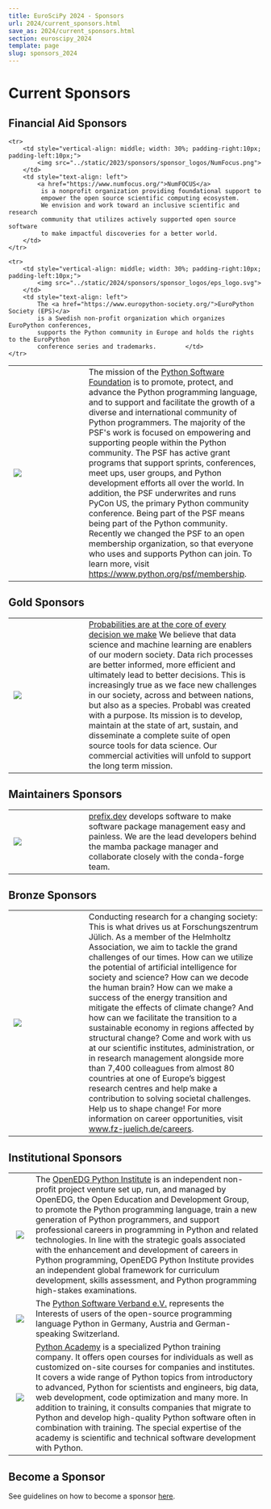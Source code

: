 ```yaml
---
title: EuroSciPy 2024 - Sponsors
url: 2024/current_sponsors.html
save_as: 2024/current_sponsors.html
section: euroscipy_2024
template: page
slug: sponsors_2024
---
```


# Current Sponsors


## Financial Aid Sponsors

<table style="table-layout:fixed">

   <tr>
        <td style="vertical-align: middle; width: 30%; padding-right:10px; padding-left:10px;">
            <img src="../static/2024/sponsors/sponsor_logos/psf_logo.svg">
        </td>
        <td style="text-align: left">
            The mission of the
             <a href="https://www.python.org/">Python Software Foundation</a>
            is to promote, protect, and advance the Python programming language,
            and to support and facilitate the growth of a diverse and international
            community of Python programmers.
            The majority of the PSF's work is focused on empowering and supporting
            people within the Python community. The PSF has active grant programs
            that support sprints, conferences, meet ups, user groups, and Python
            development efforts all over the world.
            In addition, the PSF underwrites and runs PyCon US,
            the primary Python community conference.
            Being part of the PSF means being part of the Python community.
            Recently we changed the PSF to an open membership organization,
            so that everyone who uses and supports Python can join.
            To learn more, visit
            <a href="https://www.python.org/psf/membership">https://www.python.org/psf/membership</a>.
    </tr>

    <tr>
        <td style="vertical-align: middle; width: 30%; padding-right:10px; padding-left:10px;">
            <img src="../static/2023/sponsors/sponsor_logos/NumFocus.png">
        </td>
        <td style="text-align: left">
            <a href="https://www.numfocus.org/">NumFOCUS</a>
             is a nonprofit organization providing foundational support to
             empower the open source scientific computing ecosystem.
             We envision and work toward an inclusive scientific and research
             community that utilizes actively supported open source software
             to make impactful discoveries for a better world.
        </td>
    </tr>

    <tr>
        <td style="vertical-align: middle; width: 30%; padding-right:10px; padding-left:10px;">
            <img src="../static/2024/sponsors/sponsor_logos/eps_logo.svg">
        </td>
        <td style="text-align: left">
            The <a href="https://www.europython-society.org/">EuroPython Society (EPS)</a>
            is a Swedish non-profit organization which organizes EuroPython conferences,
            supports the Python community in Europe and holds the rights to the EuroPython
            conference series and trademarks.        </td>
    </tr>

</table>


## Gold Sponsors

<table style="table-layout:fixed">
    <tr>
        <td style="vertical-align: middle; width: 30%; padding-right:10px; padding-left:10px;">
            <img src="../static/2024/sponsors/sponsor_logos/probabl.png">
        </td>
        <td style="text-align: left">
            <a href="https://probabl.ai">Probabilities are at the core of every decision we make</a>
            We believe that data science and machine learning are enablers of
            our modern society.
            Data rich processes are better informed, more efficient and
            ultimately lead to better decisions. This is increasingly true as
            we face new challenges in our society, across and between nations,
            but also as a species.
            Probabl was created with a purpose.
            Its mission is to develop, maintain at the state of art, sustain,
            and disseminate a complete suite of open source tools for data
            science.
            Our commercial activities will unfold to support the long term
            mission.
          </td>
    </tr>
</table>


## Maintainers Sponsors

<table style="table-layout:fixed">
    <tr>
        <td style="vertical-align: middle; width: 30%; padding-right:10px; padding-left:10px;">
            <img src="../static/2024/sponsors/sponsor_logos/prefix.svg">
        </td>
        <td style="text-align: left">
            <a href="https://prefix.dev/">prefix.dev</a>
            develops software to make software package management easy and painless.
            We are the lead developers behind the mamba package manager and collaborate
            closely with the conda-forge team.
        </td>
    </tr>
</table>

## Bronze Sponsors

<table style="table-layout:fixed">
    <tr>
        <td style="vertical-align: middle; width: 30%; padding-right:10px; padding-left:10px;">
            <img src="../static/2024/sponsors/sponsor_logos/fz_juelich.jpg">
        </td>
        <td style="text-align: left">
        Conducting research for a changing society:
        This is what drives us at Forschungszentrum Jülich.
         As a member of the Helmholtz Association, we aim to tackle the grand
         challenges of our times.
         How can we utilize the potential of artificial intelligence for
         society and science?
         How can we decode the human brain? How can we make a success of the
         energy transition and mitigate the effects of climate change?
         And how can we facilitate the transition to a sustainable economy in
         regions affected by structural change?
         Come and work with us at our scientific institutes, administration,
         or in research management alongside more than 7,400 colleagues from
         almost 80 countries at one of Europe’s biggest research centres and
         help make a contribution to solving societal challenges.
         Help us to shape change!
         For more information on career opportunities, visit
         <a href="www.fz-juelich.de/careers">www.fz-juelich.de/careers</a>.
          </td>
    </tr>
</table>


## Institutional Sponsors

<table style="table-layout:fixed">
<tr>
    <td style="vertical-align: middle;">
        <img style="padding: 0px 7px 0px 7px;"
             src="../static/2024/sponsors/sponsor_logos/python-institute-mono-dark.png">
    </td>
    <td style="text-align: left">
        The <a href="https://pythoninstitute.org/">OpenEDG Python Institute</a>
 is an independent non-profit project venture set up, run, and managed by OpenEDG,
the Open Education and Development Group, to promote the Python programming language,
train a new generation of Python programmers, and support professional careers in
programming in Python and related technologies. In line with the strategic goals
associated with the enhancement and development of careers in Python programming,
OpenEDG Python Institute provides an independent global framework for curriculum
development, skills assessment, and Python programming high-stakes examinations.
</td>
    </tr>
<tr>
    <tr>
    <td style="vertical-align: middle;">
        <img style="padding: 0px 7px 0px 7px;"
             src="../static/2024/sponsors/sponsor_logos/python_software_verband.png">
    </td>
    <td style="text-align: left">
        The <a href="https://python-verband.org/">Python Software Verband e.V.</a>
represents the Interests of users of the open-source programming language Python
in Germany, Austria and German-speaking Switzerland.</td>
    </tr>
<tr>
    <td style="vertical-align: middle;">
        <img style="padding: 0px 7px 0px 7px;"
         src="../static/2024/sponsors/sponsor_logos/python_academy.png">
    </td>
    <td style="text-align: left">
        <a href="https://www.python-academy.com/">Python Academy</a>
        is a specialized Python training company. It offers open
courses for individuals as well as customized on-site courses for companies and
institutes. It covers a wide range of Python topics from introductory to
advanced, Python for scientists and engineers, big data, web development, code
optimization and many more. In addition to training, it consults companies that
migrate to Python and develop high-quality Python software often in combination
with training. The special expertise of the academy is scientific and technical
software development with Python.
</td>
    </tr>
</table>

## Become a Sponsor
See guidelines on how to become a sponsor [here](sponsoring.html).
